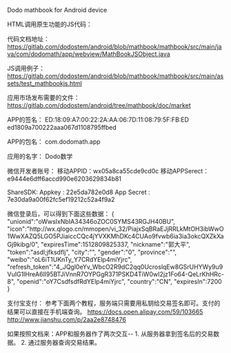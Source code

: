 Dodo mathbook for Android device


HTML调用原生功能的JS代码：

代码文档地址： 
https://gitlab.com/dodostem/android/blob/mathbook/mathbook/src/main/java/com/dodomath/app/webview/MathBookJSObject.java

JS调用例子：
https://gitlab.com/dodostem/android/blob/mathbook/mathbook/src/main/assets/test_mathbookjs.html

应用市场发布需要的文件：
https://gitlab.com/dodostem/android/tree/mathbook/doc/market

APP的签名：
ED:18:09:A7:00:22:2A:AA:06:7D:11:08:79:5F:FB:ED
ed1809a700222aaa067d1108795ffbed

APP的包名：
com.dodomath.app

应用的名字：
Dodo数学

微信开发者账号：
移动APPID：wx05a8ca55cde9cd0c
移动APPSerect：e9444e6dff6accd990e6203629834b81

ShareSDK:
Appkey : 22e5da782e0d8
App Secret : 7e30da9a00f62fc5ef19212c52a4f9a2


微信登录后，可以得到下面这些数据：
{  
   "unionid":"oWwsIxNbIA34346oZOC0SYMS43RGJH40BU",
   "icon":"http:\/\/wx.qlogo.cn\/mmopen\/vi_32\/PiajxSqBRaEJjRRLkMtOH3ibWwO1WwXAZQ5LGO5PJiaiccCQc4jYVXKMhDKc4CUAo9fvwb6ia3ia3okcQXZkXaGj9kibg\/0",
   "expiresTime":1512809825337,
   "nickname":"郭大平",
   "token":"asdl;jfksdflj",
   "city":"",
   "gender":"0",
   "province":"",
   "weibo":"oL6iT1UKnTy_Y7CRdYElp4miYjrc",
   "refresh_token":"4_JQgl0eYv_WbcO2R9dC2qq0UcroslqEw8GSrUHYWy9u9VuIG1IHreA6lI95BTJiVnnR7OYPGgR371PSKD4TiW0wI2jz1Fo64-QeLrKhHRc-8",
   "openid":"oY7CsdfsdfRdYElp4miYjrc",
   "country":"CN",
   "expiresIn":7200
}

支付宝支付：
参考下面两个教程，服务端只需要用私钥给交易签名即可。支付的结果可以直接在手机端查询。
https://docs.open.alipay.com/59/103665
http://www.jianshu.com/p/2aa2e8748476

如果按照文档来：APP和服务器作了两次交互-- 1. 从服务器拿到签名后的交易数据。  2. 通过服务器查询交易结果。


